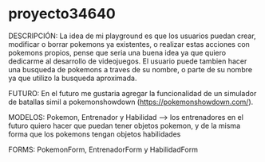 # proyecto34640

DESCRIPCIÓN:
La idea de mi playground es que los usuarios puedan crear, modificar o borrar pokemons ya existentes, o realizar estas acciones con pokemons propios, 
pense que seria una buena idea ya que quiero dedicarme al desarrollo de videojuegos.
El usuario puede tambien hacer una busqueda de pokemons a traves de su nombre, o parte de su nombre ya que utilizo la busqueda aproximada.

FUTURO:
En el futuro me gustaria agregar la funcionalidad de un simulador de batallas simil a pokemonshowdown (https://pokemonshowdown.com/).

MODELOS:
Pokemon, Entrenador y Habilidad --> los entrenadores en el futuro quiero hacer que puedan tener objetos pokemon, y de la misma forma que los pokemons tengan objetos habilidades

FORMS:
PokemonForm, EntrenadorForm y HabilidadForm




